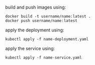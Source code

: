 build and push images using:

```
docker build -t username/name:latest .
docker push username/name:latest  
```

apply the deployment using:

```
kubectl apply -f name-deployment.yaml
```

apply the service using:

```
kubectl apply -f name-service.yaml
```